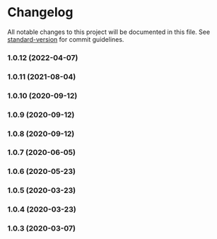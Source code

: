 # Changelog

All notable changes to this project will be documented in this file. See [standard-version](https://github.com/conventional-changelog/standard-version) for commit guidelines.

### 1.0.12 (2022-04-07)

### 1.0.11 (2021-08-04)

### 1.0.10 (2020-09-12)

### 1.0.9 (2020-09-12)

### 1.0.8 (2020-09-12)

### 1.0.7 (2020-06-05)

### 1.0.6 (2020-05-23)

### 1.0.5 (2020-03-23)

### 1.0.4 (2020-03-23)

### 1.0.3 (2020-03-07)
